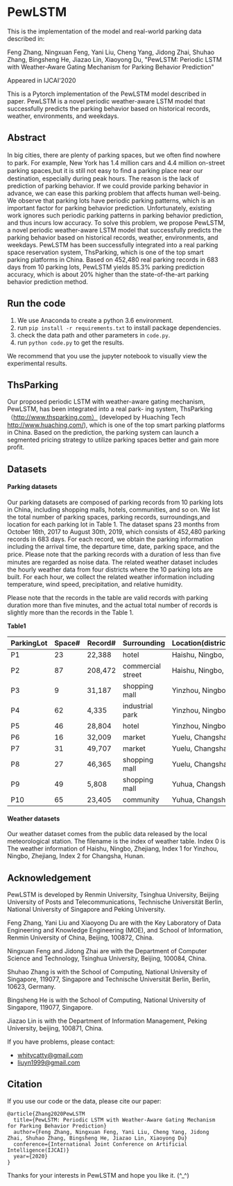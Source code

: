 # PewLSTM
This is the implementation of the model and real-world parking data described in:

Feng Zhang, Ningxuan Feng, Yani Liu, Cheng Yang, Jidong Zhai, Shuhao Zhang, Bingsheng He, Jiazao Lin, Xiaoyong Du, "PewLSTM: Periodic LSTM with Weather-Aware Gating Mechanism for Parking Behavior Prediction"

Appeared in IJCAI'2020

This is a Pytorch implementation of the PewLSTM model described in paper. PewLSTM is a novel periodic weather-aware LSTM model that successfully predicts the parking behavior based on historical records, weather, environments, and weekdays.

## Abstract

In big cities, there are plenty of parking spaces, but we often ﬁnd nowhere to park. For example, New York has 1.4 million cars and 4.4 million on-street parking spaces,but it is still not easy to ﬁnd a parking place near our destination, especially during peak hours. The reason is the lack of prediction of parking behavior. If we could provide parking behavior in advance, we can ease this parking problem that affects human well-being. We observe that parking lots have periodic parking patterns, which is an important factor for parking behavior prediction. Unfortunately, existing work ignores such periodic parking patterns in parking behavior prediction, and thus incurs low accuracy. To solve this problem, we propose PewLSTM, a novel periodic weather-aware LSTM model that successfully predicts the parking behavior based on historical records, weather, environments, and weekdays. PewLSTM has been successfully integrated into a real parking space reservation system, ThsParking, which is one of the top smart parking platforms in China. Based on 452,480 real parking records in 683 days from 10 parking lots, PewLSTM yields 85.3% parking prediction accuracy, which is about 20% higher than the state-of-the-art parking behavior prediction method.

## Run the code

1. We use Anaconda to create a python 3.6 environment. 
2. run ``` pip install -r requirements.txt ``` to install package dependencies.
3. check the data path and other parameters in ```code.py```.
4. run ``` python code.py ``` to get the results.

We recommend that you use the jupyter notebook to visually view the experimental results.


## ThsParking
Our proposed periodic LSTM with weather-aware gating mechanism, PewLSTM, has been integrated into a real park- ing system, ThsParking （http://www.thsparking.com） (developed by Huaching Tech http://www.huaching.com/), which is one of the top smart parking platforms in China. Based on the prediction, the parking system can launch a segmented pricing strategy to utilize parking spaces better and gain more profit.

## Datasets

#### Parking datasets

Our parking datasets are composed of parking records from 10 parking lots in China, including shopping malls, hotels, communities, and so on. We list the total number of parking spaces, parking records, surroundings,and location for each parking lot in Table 1. The dataset spans 23 months from October 16th, 2017 to August 30th, 2019, which consists of 452,480 parking records in 683 days. For each record, we obtain the parking information including the arrival time, the departure time, date, parking space, and the price. Please note that the parking records with a duration of less than ﬁve minutes are regarded as noise data. The related weather dataset includes the hourly weather data from four districts where the 10 parking lots are built. For each hour, we collect the related weather information including temperature, wind speed, precipitation, and relative humidity. 

Please note that the records in the table are valid records with parking duration more than five minutes, and the actual total number of records is slightly more than the records in the Table 1.

**Table1**

| ParkingLot | Space\# | Record\# | Surrounding       | Location\(district/city/province\) |
|------------|---------|----------|-------------------|------------------------------------|
| P1         | 23      | 22,388   | hotel             | Haishu, Ningbo, Zhejiang           |
| P2         | 87      | 208,472  | commercial street | Haishu, Ningbo, Zhejiang           |
| P3         | 9       | 31,187   | shopping mall     | Yinzhou, Ningbo, Zhejiang          |
| P4         | 62      | 4,335    | industrial park   | Yinzhou, Ningbo, Zhejiang          |
| P5         | 46      | 28,804   | hotel             | Yinzhou, Ningbo, Zhejiang          |
| P6         | 16      | 32,009   | market            | Yuelu, Changsha, Hunan             |
| P7         | 31      | 49,707   | market            | Yuelu, Changsha, Hunan             |
| P8         | 27      | 46,365   | shopping mall     | Yuelu, Changsha, Hunan             |
| P9         | 49      | 5,808    | shopping mall     | Yuhua, Changsha, Hunan             |
| P10        | 65      | 23,405   | community         | Yuhua, Changsha, Hunan             |

#### Weather datasets

Our weather dataset comes from the public data released by the local meteorological station. The filename is the index of weather table. Index 0 is The weather information of Haishu, Ningbo, Zhejiang, Index 1 for Yinzhou, Ningbo, Zhejiang, Index 2 for Changsha, Hunan.

## Acknowledgement

PewLSTM is developed by Renmin University, Tsinghua University, Beijing University of Posts and Telecommunications,  Technische Universität Berlin,  National University of Singapore and  Peking University.

Feng Zhang, Yani Liu and Xiaoyong Du are with the Key Laboratory of Data Engineering and Knowledge Engineering (MOE), and School of Information, Renmin University of China, Beijing, 100872, China.

Ningxuan Feng and Jidong Zhai are with the Department of Computer Science and Technology, Tsinghua University, Beijing, 100084, China.

Shuhao Zhang is with the School of Computing, National University of Singapore, 119077, Singapore and Technische Universität Berlin, Berlin, 10623, Germany. 

Bingsheng He is with the School of Computing, National University of Singapore, 119077, Singapore.

Jiazao Lin is with the Department of Information Management, Peking University,  beijing, 100871, China. 

If you have problems, please contact:

* [whitycatty@gmail.com](whitycatty@gmail.com)
* [liuyn1999@gmail.com](liuyn1999@gmail.com)



## Citation
If you use our code or the data, please cite our paper:
```
@article{Zhang2020PewLSTM
  title={PewLSTM: Periodic LSTM with Weather-Aware Gating Mechanism for Parking Behavior Prediction}
  author={Feng Zhang, Ningxuan Feng, Yani Liu, Cheng Yang, Jidong Zhai, Shuhao Zhang, Bingsheng He, Jiazao Lin, Xiaoyong Du}
  conference={International Joint Conference on Artificial Intelligence(IJCAI)}
  year={2020}
}
```

Thanks for your interests in PewLSTM and hope you like it. (^_^)
